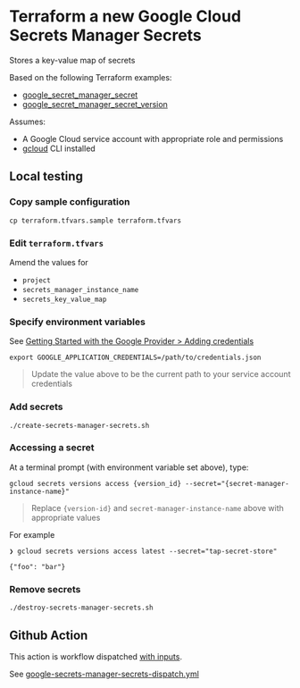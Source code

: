 # Terraform a new Google Cloud Secrets Manager Secrets

Stores a key-value map of secrets

Based on the following Terraform examples:

* [google_secret_manager_secret](https://registry.terraform.io/providers/hashicorp/google/latest/docs/data-sources/secret_manager_secret)
* [google_secret_manager_secret_version](https://registry.terraform.io/providers/hashicorp/google/latest/docs/resources/secret_manager_secret_version)


Assumes:

* A Google Cloud service account with appropriate role and permissions
* [gcloud](https://cloud.google.com/sdk/docs/install) CLI installed


## Local testing

### Copy sample configuration

```
cp terraform.tfvars.sample terraform.tfvars
```

### Edit `terraform.tfvars`

Amend the values for

* `project`
* `secrets_manager_instance_name`
* `secrets_key_value_map`


### Specify environment variables

See [Getting Started with the Google Provider > Adding credentials](https://registry.terraform.io/providers/hashicorp/google/latest/docs/guides/getting_started#adding-credentials)

```
export GOOGLE_APPLICATION_CREDENTIALS=/path/to/credentials.json
```
> Update the value above to be the current path to your service account credentials

### Add secrets

```
./create-secrets-manager-secrets.sh
```


### Accessing a secret

At a terminal prompt (with environment variable set above), type:

```
gcloud secrets versions access {version_id} --secret="{secret-manager-instance-name}"
```
> Replace `{version-id}` and `secret-manager-instance-name` above with appropriate values

For example

```
❯ gcloud secrets versions access latest --secret="tap-secret-store"

{"foo": "bar"}
```

### Remove secrets

```
./destroy-secrets-manager-secrets.sh
```


## Github Action

This action is workflow dispatched [with inputs](https://docs.github.com/en/actions/using-workflows/workflow-syntax-for-github-actions#onworkflow_dispatchinputs).

See [google-secrets-manager-secrets-dispatch.yml](../../../.github/workflows/google-secrets-manager-secrets-dispatch.yml)
